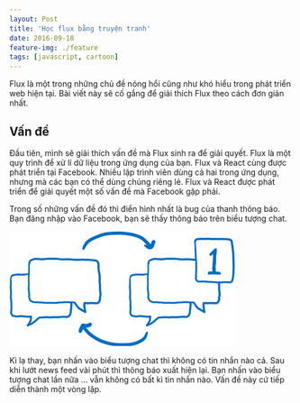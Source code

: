 ```yaml
---
layout: Post
title: 'Học flux bằng truyện tranh'
date: 2016-09-18
feature-img: ./feature
tags: [javascript, cartoon]
---
```


Flux là một trong những chủ đề nóng hổi cũng như khó hiểu trong phát triển web hiện tại.
Bài viết này sẽ cố gắng để giải thích Flux theo cách đơn giản nhất.

## Vấn đề

Đầu tiên, mình sẽ giải thích vấn đề mà Flux sinh ra để giải quyết.
Flux là một quy trình để xử lí dữ liệu trong ứng dụng của bạn.
Flux và React cùng được phát triển tại Facebook. Nhiều lập trình viên dùng
cả hai trong ứng dụng, nhưng mà các bạn có thể dùng chúng riêng lẻ.
Flux và React được phát triển để giải quyết một số vấn đề mà Facebook gặp phải.


Trong số những vấn đề đó thì điển hình nhất là bug của thanh thông báo.
Bạn đăng nhập vào Facebook, bạn sẽ thấy thông báo trên biểu tượng chat.

![Thanh thông báo của Facebook](1-notification.jpg)

Kì lạ thay, bạn nhấn vào biểu tượng chat thì không có tin nhắn nào cả.
Sau khi lướt news feed vài phút thì thông báo xuất hiện lại.
Bạn nhấn vào biểu tượng chat lần nữa ... vẫn không có bất kì tin nhắn nào.
Vấn đề này cứ tiếp diễn thành một vòng lặp.
